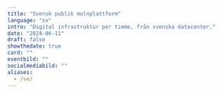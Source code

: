 ```yaml
---
title: "Svensk publik molnplattform"
language: "sv"
intro: "Digital infrastruktur per timme, från svenska datacenter."
date: "2024-06-11"
draft: false
showthedate: true
card: ""
eventbild: ""
socialmediabild: ""
aliases:
  - /se/
---
```

